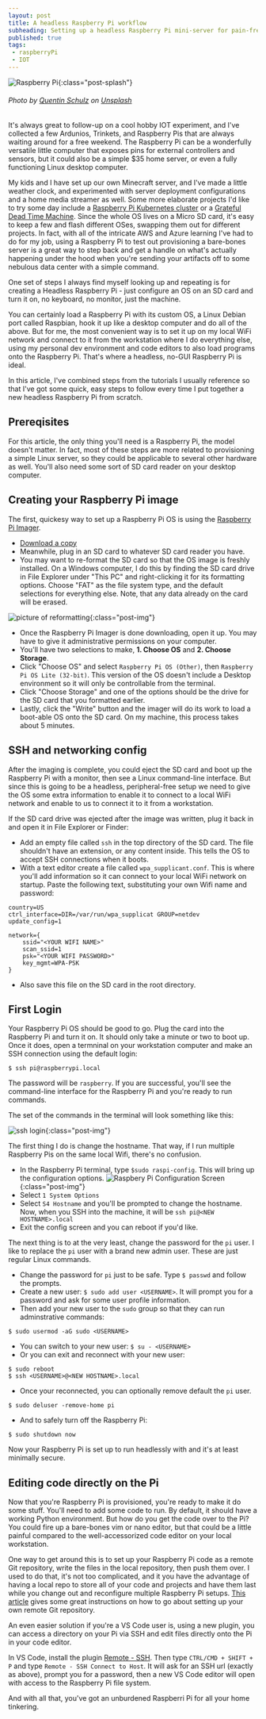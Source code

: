 ```yaml
---
layout: post
title: A headless Raspberry Pi workflow
subheading: Setting up a headless Raspberry Pi mini-server for pain-free, peripheral-free programming
published: true
tags: 
 - raspberryPi
 - IOT 
---
```


![Raspberry Pi](/assets/img/rpi/rpi.jpg){:class="post-splash"}
###### Photo by [Quentin Schulz](https://unsplash.com/@0leil) on [Unsplash](https://unsplash.com/photos/51nYPDEafWc)

It's always great to follow-up on a cool hobby IOT experiment, and I've collected a few Ardunios, Trinkets, and Raspberry Pis that are always waiting around for a free weekend. The Raspberry Pi can be a wonderfully versatile little computer that exposes pins for external controllers and sensors, but it could also be a simple $35 home server, or even a fully functioning Linux desktop computer. 

My kids and I have set up our own Minecraft server, and I've made a little weather clock, and experimented with server deployment configurations and a home media streamer as well. Some more elaborate projects I'd like to try some day include a [Raspberry Pi Kubernetes cluster](https://ubuntu.com/tutorials/how-to-kubernetes-cluster-on-raspberry-pi#1-overview) or a [Grateful Dead Time Machine](https://www.gratefuldeadtimemachine.com/build-your-own). Since the whole OS lives on a Micro SD card, it's easy to keep a few and flash different OSes, swapping them out for different projects. In fact, with all of the intricate AWS and Azure learning I've had to do for my job, using a Raspberry Pi to test out provisioning a bare-bones server is a great way to step back and get a handle on what's actually happening under the hood when you're sending your artifacts off to some nebulous data center with a simple command.

One set of steps I always find myself looking up and repeating is for creating a Headless Raspberry Pi - just configure an OS on an SD card and turn it on, no keyboard, no monitor, just the machine.

 You can certainly load a Raspberry Pi with its custom OS, a Linux Debian port called Raspbian, hook it up like a desktop computer and do all of the above. But for me, the most convenient way is to set it up on my local WiFi network and connect to it from the workstation where I do everything else, using my personal dev environment and code editors to also load programs onto the Raspberry Pi. That's where a headless, no-GUI Raspberry Pi is ideal.

In this article, I've combined steps from the tutorials I usually reference so that I've got some quick, easy steps to follow every time I put together a new headless Raspberry Pi from scratch.

## Prereqisites

For this article, the only thing you'll need is a Raspberry Pi, the model doesn't matter. In fact, most of these steps are more related to provisioning a simple Linux server, so they could be applicable to several other hardware as well. You'll also need some sort of SD card reader on your desktop computer.

## Creating your Raspberry Pi image

The first, quickesy way to set up a Raspberry Pi OS is using the [Raspberry Pi Imager](https://www.raspberrypi.com/software/). 

- [Download a copy](https://www.raspberrypi.com/software/)
- Meanwhile, plug in an SD card to whatever SD card reader you have. 
- You may want to re-format the SD card so that the OS image is freshly installed. On a Windows computer, I do this by finding the SD card drive in File Explorer under "This PC" and right-clicking it for its formatting options. Choose "FAT" as the file system type, and the default selections for everything else. Note, that any data already on the card will be erased.

![picture of reformatting](/assets/img/rpi/rpi-reformatting-screen.png){:class="post-img"}

- Once the Raspberry Pi Imager is done downloading, open it up. You may have to give it administrative permissions on your computer.
- You'll have two selections to make, __1. Choose OS__ and __2. Choose Storage__.
- Click "Choose OS" and select `Raspberry Pi OS (Other)`, then `Raspberry Pi OS Lite (32-bit)`. This version of the OS doesn't include a Desktop environment so it will only be controllable from the terminal.
- Click "Choose Storage" and one of the options should be the drive for the SD card that you formatted earlier.
- Lastly, click the "Write" button and the imager will do its work to load a boot-able OS onto the SD card. On my machine, this process takes about 5 minutes.

## SSH and networking config

After the imaging is complete, you could eject the SD card and boot up the Raspberry Pi with a monitor, then see a Linux command-line interface. But since this is going to be a headless, peripheral-free setup we need to give the OS some extra information to enable it to connect to a local WiFi network and enable to us to connect it to it from a workstation.

If the SD card drive was ejected after the image was written, plug it back in and open it in File Explorer or Finder:

 - Add an empty file called `ssh` in the top directory of the SD card. The file shouldn't have an extension, or any content inside. This tells the OS to accept SSH connections when it boots.
 - With a text editor create a file called `wpa_supplicant.conf`. This is where you'll add information so it can connect to your local WiFi network on startup. Paste the following text, substituting your own Wifi name and password:

```
country=US
ctrl_interface=DIR=/var/run/wpa_supplicat GROUP=netdev
update_config=1

network={
	ssid="<YOUR WIFI NAME>"
	scan_ssid=1
	psk="<YOUR WIFI PASSWORD>"
	key_mgmt=WPA-PSK
}
 ```
 - Also save this file on the SD card in the root directory.

## First Login

 Your Raspberry Pi OS should be good to go. Plug the card into the Raspberry Pi and turn it on. It should only take a minute or two to boot up. Once it does, open a termninal on your workstation computer and make an SSH connection using the default login:
```
$ ssh pi@raspberrypi.local
```
 The password will be `raspberry`. If you are successful, you'll see the command-line interface for the Raspberry Pi and you're ready to run commands.

 The set of the commands in the terminal will look something like this:

![ssh login](/assets/img/rpi/rpi-ssh-login.png){:class="post-img"}

 The first thing I do is change the hostname. That way, if I run multiple Raspberry Pis on the same local Wifi, there's no confusion. 

  - In the Raspberry Pi terminal, type `$sudo raspi-config`. This will bring up the configuration options.
![Raspbery Pi Configuration Screen](/assets/img/rpi/rpi-raspi-config.png){:class="post-img"}
 - Select `1 System Options`
 - Select `S4 Hostname` and you'll be prompted to change the hostname. Now, when you SSH into the machine, it will be `ssh pi@<NEW HOSTNAME>.local`
 - Exit the config screen and you can reboot if you'd like.

 The next thing is to at the very least, change the password for the `pi` user. I like to replace the `pi` user with a brand new admin user. These are just regular Linux commands.

 - Change the password for `pi` just to be safe. Type `$ passwd` and follow the prompts.
 - Create a new user: `$ sudo add user <USERNAME>`. It will prompt you for a password and ask for some user profile information. 
 - Then add your new user to the `sudo` group so that they can run adminstrative commands:
 ```
 $ sudo usermod -aG sudo <USERNAME>
 ```
 - You can switch to your new user: `$ su - <USERNAME>`
 - Or you can exit and reconnect with your new user: 
 ```
 $ sudo reboot
 $ ssh <USERNAME>@<NEW HOSTNAME>.local
 ```
 - Once your reconnected, you can optionally remove default the `pi` user.
 ```
 $ sudo deluser -remove-home pi
 ```
  - And to safely turn off the Raspberry Pi:
```
$ sudo shutdown now
```

Now your Raspberry Pi is set up to run headlessly with and it's at least minimally secure.

## Editing code directly on the Pi

Now that you're Raspberry Pi is provisioned, you're ready to make it do some stuff. You'll need to add some code to run. By default, it should have a working Python environment. But how do you get the code over to the Pi? You could fire up a bare-bones vim or nano editor, but that could be a little painful compared to the well-accessorized code editor on your local workstation. 

One way to get around this is to set up your Raspberry Pi code as a remote Git repository, write the files in the local repository, then push them over. I used to do that, it's not too complicated, and it you have the advantage of having a local repo to store all of your code and projects and have them last while you change out and reconfigure multiple Raspberry Pi setups. [This article]() gives some great instructions on how to go about setting up your own remote Git repository.

An even easier solution if you're a VS Code user is, using a new plugin, you can access a directory on your Pi via SSH and edit files directly onto the Pi in your code editor. 

In VS Code, install the plugin [Remote - SSH](https://marketplace.visualstudio.com/items?itemName=ms-vscode-remote.remote-ssh). Then type `CTRL/CMD + SHIFT + P` and type `Remote - SSH Connect to Host`. It will ask for an SSH url (exactly as above), prompt you for a password, then a new VS Code editor will open with access to the Raspberry Pi file system. 

And with all that, you've got an unburdened Raspberri Pi for all your home tinkering.
